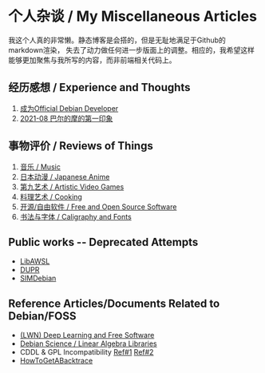 个人杂谈 / My Miscellaneous Articles
===

我这个人真的非常懒。静态博客是会搭的，但是无耻地满足于Github的markdown渲染，
失去了动力做任何进一步版面上的调整。相应的，我希望这样能够更加聚焦与我所写的内容，而非前端相关代码上。

## 经历感想 / Experience and Thoughts

1. [成为Official Debian Developer](2018-08-dd.md)
1. [2021-08 巴尔的摩的第一印象](2021-08-baltimore.md)

## 事物评价 / Reviews of Things

1. [音乐 / Music](music.md)
1. [日本动漫 / Japanese Anime](anime.md)
1. [第九艺术 / Artistic Video Games](games.md)
1. [料理艺术 / Cooking](cooking.md)
1. [开源/自由软件 / Free and Open Source Software](foss.md)
1. [书法与字体 / Caligraphy and Fonts](fonts.md)

## Public works -- Deprecated Attempts

- [LibAWSL](https://salsa.debian.org/lumin/awsl/-/blob/master/specification.md)
- [DUPR](https://github.com/dupr/duprkit)
- [SIMDebian](https://github.com/SIMDebian/SIMDebian)

## Reference Articles/Documents Related to Debian/FOSS

- [(LWN) Deep Learning and Free Software](https://lwn.net/Articles/760142/)
- [Debian Science / Linear Algebra Libraries](https://wiki.debian.org/DebianScience/LinearAlgebraLibraries)
- CDDL & GPL Incompatibility [Ref\#1](https://www.softwarefreedom.org/resources/2016/linux-kernel-cddl.html) [Ref\#2](https://sfconservancy.org/blog/2016/feb/25/zfs-and-linux/)
- [HowToGetABacktrace](https://wiki.debian.org/HowToGetABacktrace)

